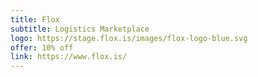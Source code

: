 ```yaml
---
title: Flox
subtitle: Logistics Marketplace
logo: https://stage.flox.is/images/flox-logo-blue.svg
offer: 10% off
link: https://www.flox.is/
---
```

